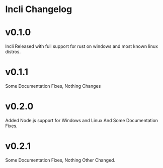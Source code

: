 # Incli Changelog

# v0.1.0

Incli Released with full support for rust on windows and most known linux distros.

# v0.1.1

Some Documentation Fixes, Nothing Changes

# v0.2.0

Added Node.js support for Windows and Linux And Some Documentation Fixes.

# v0.2.1

Some Documentation Fixes, Nothing Other Changed.